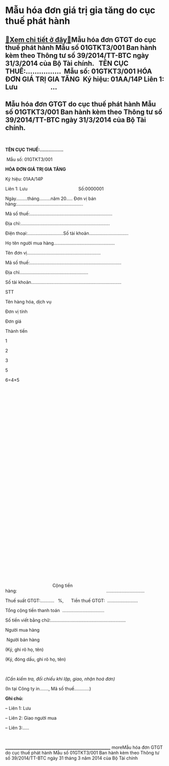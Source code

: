 Mẫu hóa đơn giá trị gia tăng do cục thuế phát hành
==================================================

[:gift:Xem chi tiết ở đây:gift:](https://hddtvn.com/mau-hoa-don-gia-tri-gia-tang-do-cuc-thue-phat-hanh/)Mẫu hóa đơn GTGT do cục thuế phát hành Mẫu số 01GTKT3/001 Ban hành kèm theo Thông tư số 39/2014/TT-BTC ngày 31/3/2014 của Bộ Tài chính.   TÊN CỤC THUẾ:…………….  Mẫu số: 01GTKT3/001 HÓA ĐƠN GIÁ TRỊ GIA TĂNG  Ký hiệu: 01AA/14P Liên 1: Lưu                     …
----------------------------------------------------------------------------------------------------------------------------------------------------------------------------------------------------------------------------------------------------------------



Mẫu hóa đơn GTGT do cục thuế phát hành Mẫu số 01GTKT3/001 Ban hành kèm theo Thông tư số 39/2014/TT-BTC ngày 31/3/2014 của Bộ Tài chính.
-----------------------------------------------------------------------------------------------------------------------------------------


 










**TÊN CỤC THUẾ:…………….**

 Mẫu số: 01GTKT3/001




**HÓA ĐƠN GIÁ TRỊ GIA TĂNG** 

Ký hiệu: 01AA/14P

Liên 1: Lưu                                         Số:0000001

  

Ngày………tháng………năm 20…..
Đơn vị bán hàng:…………………………………………….  

 Mã số thuế:………………………………………………………..  

 Địa chỉ:…………………………………………………………….





Điện thoại:……………………….Số tài khoản………………………….



Họ tên người mua hàng…………………………………………  

 Tên đơn vị………………………………………………….  

 Mã số thuế:………………………………………………………………



Địa chỉ………………………………………………  

 Số tài khoản……………………………………………………………..



STT

Tên hàng hóa, dịch vụ

Đơn vị tính

Đơn giá

Thành tiền



1

2

3

5

6=4×5



 

 

 

 

 



 

 

 

 

 



 

 

 

 

 



 

 

 

 

 



                                      Cộng tiền hàng:                                                                        …………………………



Thuế suất GTGT:………..   %,      Tiền thuế GTGT:  ……………………



Tổng cộng tiền thanh toán  ………….………………..  

 Số tiền viết bằng chữ:…………………………………………………..







Người mua hàng

 Người bán hàng



(Ký, ghi rõ họ, tên)

(Ký, đóng dấu, ghi rõ họ, tên)




   

*(Cần kiểm tra, đối chiếu khi lập, giao, nhận hoá đơn)*





(In tại Công ty in……., Mã số thuế…………)  

**Ghi chú:**    

– Liên 1: Lưu                       

– Liên 2: Giao người mua                      

– Liên 3:…..  

 




**\_\_\_\_\_\_\_\_\_\_\_\_\_\_\_\_\_\_\_\_\_\_\_\_\_\_\_\_\_\_\_\_\_\_\_\_\_\_\_\_\_\_\_\_\_\_\_\_\_\_**
moreMẫu hóa đơn GTGT do cục thuế phát hành Mẫu số 01GTKT3/001 Ban hành kèm theo Thông tư số 39/2014/TT-BTC ngày 31 tháng 3 năm 2014 của Bộ Tài chính

